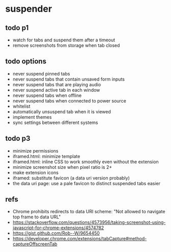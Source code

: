 # suspender

## todo p1

- watch for tabs and suspend them after a timeout
- remove screenshots from storage when tab closed

## todo options

- never suspend pinned tabs
- never suspend tabs that contain unsaved form inputs
- never suspend tabs that are playing audio
- never suspend active tab in each window
- never suspend tabs when offline
- never suspend tabs when connected to power source
- whitelist
- automatically unsuspend tab when it is viewed
- implement themes
- sync settings between different systems 

## todo p3

- minimize permissions
- iframed.html: minimize template
- iframed.html: inline CSS to work smoothly even without the extension
- minimize screenshot size when pixel ratio is 2+
- make extension icons
- iframed: substitute favicon (a data uri version probably)
- the data uri page: use a pale favicon to distinct suspended tabs easier

## refs

- Chrome prohibits redirects to data URI scheme: "Not allowed to navigate top frame to data URL"
- https://stackoverflow.com/questions/4573956/taking-screenshot-using-javascript-for-chrome-extensions/4574782
- https://gist.github.com/Rob--W/9654450
- https://developer.chrome.com/extensions/tabCapture#method-captureOffscreenTab
